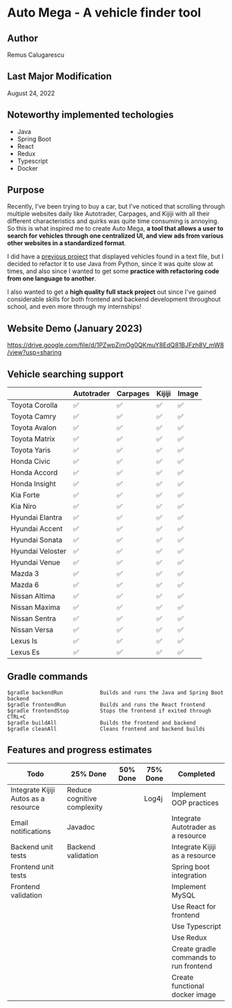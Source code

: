 # Auto Mega - A vehicle finder tool

## Author
Remus Calugarescu

## Last Major Modification
August 24, 2022

## Noteworthy implemented techologies
- Java
- Spring Boot
- React
- Redux
- Typescript
- Docker

## Purpose
Recently, I've been trying to buy a car, but I've noticed that scrolling through multiple websites daily like Autotrader, Carpages, and Kijiji with all their different characteristics and quirks was quite time consuming is annoying. So this is what inspired me to create Auto Mega, **a tool that allows a user to search for vehicles through one centralized UI, and view ads from various other websites in a standardized format**.

I did have a [previous project](https://github.com/remcalu/Autotrader-Scraper) that displayed vehicles found in a text file, but I decided to refactor it to use Java from Python, since it was quite slow at times, and also since I wanted to get some **practice with refactoring code from one language to another**.

I also wanted to get a **high quality full stack project** out since I've gained considerable skills for both frontend and backend development throughout school, and even more through my internships!

## Website Demo (January 2023)
https://drive.google.com/file/d/1PZwpZimOg0QKmuY8EdQ81BJFzh8V_mW8/view?usp=sharing

## Vehicle searching support
|                  | Autotrader  | Carpages   | Kijiji  | Image |
|------------------|-------------|------------|---------|-------|
| Toyota Corolla   | ✅          | ✅        | ✅      | ✅   |
| Toyota Camry     | ✅          | ✅        | ✅      | ✅   |
| Toyota Avalon    | ✅          | ✅        | ✅      | ✅   |
| Toyota Matrix    | ✅          | ✅        | ✅      | ✅   |
| Toyota Yaris     | ✅          | ✅        | ✅      | ✅   |
| Honda Civic      | ✅          | ✅        | ✅      | ✅   |
| Honda Accord     | ✅          | ✅        | ✅      | ✅   |
| Honda Insight    | ✅          | ✅        | ✅      | ✅   |
| Kia Forte        | ✅          | ✅        | ✅      | ✅   |
| Kia Niro         | ✅          | ✅        | ✅      | ✅   |
| Hyundai Elantra  | ✅          | ✅        | ✅      | ✅   |
| Hyundai Accent   | ✅          | ✅        | ✅      | ✅   |
| Hyundai Sonata   | ✅          | ✅        | ✅      | ✅   |
| Hyundai Veloster | ✅          | ✅        | ✅      | ✅   |
| Hyundai Venue    | ✅          | ✅        | ✅      | ✅   |
| Mazda 3          | ✅          | ✅        | ✅      | ✅   |
| Mazda 6          | ✅          | ✅        | ✅      | ✅   |
| Nissan Altima    | ✅          | ✅        | ✅      | ✅   |
| Nissan Maxima    | ✅          | ✅        | ✅      | ✅   |
| Nissan Sentra    | ✅          | ✅        | ✅      | ✅   |
| Nissan Versa     | ✅          | ✅        | ✅      | ✅   |
| Lexus Is         | ✅          | ✅        | ✅      | ✅   |
| Lexus Es         | ✅          | ✅        | ✅      | ✅   |

## Gradle commands
~~~~
$gradle backendRun            Builds and runs the Java and Spring Boot backend
$gradle frontendRun           Builds and runs the React frontend
$gradle frontendStop          Stops the frontend if exited through CTRL+C
$gradle buildAll              Builds the frontend and backend
$gradle cleanAll              Cleans frontend and backend builds
~~~~

## Features and progress estimates
| Todo                                 | 25% Done                    | 50% Done | 75% Done | Completed                              |
|--------------------------------------|-----------------------------|----------|----------|----------------------------------------|
| Integrate Kijiji Autos as a resource | Reduce cognitive complexity |          | Log4j    | Implement OOP practices                |
| Email notifications                  | Javadoc                     |          |          | Integrate Autotrader as a resource     |
| Backend unit tests                   | Backend validation          |          |          | Integrate Kijiji as a resource         |
| Frontend unit tests                  |                             |          |          | Spring boot integration                |
| Frontend validation                  |                             |          |          | Implement MySQL                        |
|                                      |                             |          |          | Use React for frontend                 |
|                                      |                             |          |          | Use Typescript                         |
|                                      |                             |          |          | Use Redux                              |
|                                      |                             |          |          | Create gradle commands to run frontend |
|                                      |                             |          |          | Create functional docker image         |
